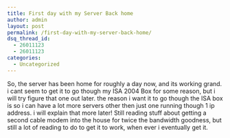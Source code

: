 ```yaml
---
title: First day with my Server Back home
author: admin
layout: post
permalink: /first-day-with-my-server-back-home/
dsq_thread_id:
  - 26011123
  - 26011123
categories:
  - Uncategorized
---
```

So, the server has been home for roughly a day now, and its working grand. i cant seem to get it to go though my ISA 2004 Box for some reason, but i will try figure that one out later. the reason i want it to go though the ISA box is so i can have a lot more servers other then just one running though 1 ip address. i will explain that more later! Still reading stuff about getting a second cable modem into the house for twice the bandwidth goodness, but still a lot of reading to do to get it to work, when ever i eventually get it.